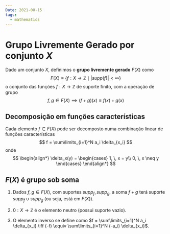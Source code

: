 ```yaml
---
Date: 2021-08-15
tags:
  - mathematics 
---
```

# Grupo Livremente Gerado por conjunto $X$
Dado um conjunto $X$, definimos o **grupo livremente gerado** $F(X)$ como
$$
F(X) \equiv \{f: X \to \mathbb{Z} \mid |supp(f)| < \infty\}
$$
o conjunto das funções $f: X \to \mathbb{Z}$ de suporte finito, com a operação de grupo 
$$
f, g \in F(X) \implies (f+g)(x) \equiv f(x) + g(x)
$$


## Decomposição em funções características
Cada elemento $f \in F(X)$ pode ser decomposto numa combinação linear de funções características
$$
f = \sum\limits_{i=1}^N a_i \delta_{x_i}
$$
onde 
$$
\begin{align*}
	\delta_x(y) = \begin{cases}
	 1, \, x = y\\
	0, \, x \neq y
	\end{cases}
\end{align*}
$$

## $F(X)$ é grupo sob soma
1. Dados $f, g \in F(X)$, com suportes $supp_f, supp_g$, a soma $f+g$ terá suporte $supp_f \cup supp_g$ (ou seja, está em $F(X)$). 

2. $0: X \to \mathbb{Z}$ é o elemento neutro (possui suporte vazio).

3. O elemento inverso se define como $f = \sum\limits_{i=1}^N a_i \delta_{x_i} \iff (-f) \equiv \sum\limits_{i=1}^N (-a_i) \delta_{x_i}$. 